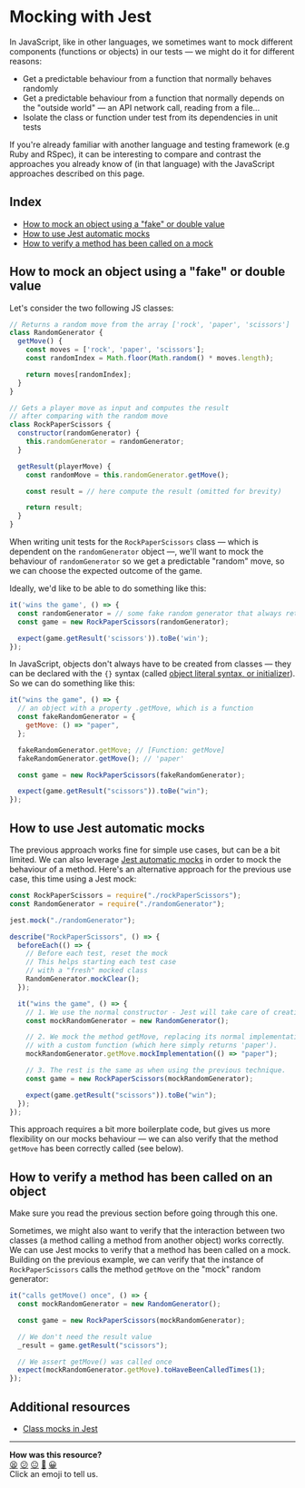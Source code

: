 # Mocking with Jest

In JavaScript, like in other languages, we sometimes want to mock different components (functions or objects) in our tests — we might do it for different reasons:

- Get a predictable behaviour from a function that normally behaves randomly
- Get a predictable behaviour from a function that normally depends on the "outside world" — an API network call, reading from a file...
- Isolate the class or function under test from its dependencies in unit tests

If you're already familiar with another language and testing framework (e.g Ruby and RSpec), it can be interesting to compare and contrast the approaches you already know of (in that language) with the JavaScript approaches described on this page.

## Index

- [How to mock an object using a "fake" or double value](#how-to-mock-an-object-using-a-"fake"-or-double-value)
- [How to use Jest automatic mocks](#how-to-use-jest-automatic-mocks)
- [How to verify a method has been called on a mock](#how-to-verify-a-method-has-been-called-on-an-object)

## How to mock an object using a "fake" or double value

Let's consider the two following JS classes:

```js
// Returns a random move from the array ['rock', 'paper', 'scissors']
class RandomGenerator {
  getMove() {
    const moves = ['rock', 'paper', 'scissors'];
    const randomIndex = Math.floor(Math.random() * moves.length);

    return moves[randomIndex];
  }
}

// Gets a player move as input and computes the result
// after comparing with the random move
class RockPaperScissors {
  constructor(randomGenerator) {
    this.randomGenerator = randomGenerator;
  }

  getResult(playerMove) {
    const randomMove = this.randomGenerator.getMove();

    const result = // here compute the result (omitted for brevity)

    return result;
  }
}
```

When writing unit tests for the `RockPaperScissors` class — which is dependent on the `randomGenerator` object —, we'll want to mock the behaviour of `randomGenerator` so we get a predictable "random" move, so we can choose the expected outcome of the game.

Ideally, we'd like to be able to do something like this:

```js
it('wins the game', () => {
  const randomGenerator = // some fake random generator that always returns 'paper'
  const game = new RockPaperScissors(randomGenerator);

  expect(game.getResult('scissors')).toBe('win');
});
```

In JavaScript, objects don't always have to be created from classes — they can be declared with the `{}` syntax (called [object literal syntax, or initializer](https://developer.mozilla.org/en-US/docs/Web/JavaScript/Reference/Operators/Object_initializer#syntax)). So we can do something like this:

```js
it("wins the game", () => {
  // an object with a property .getMove, which is a function
  const fakeRandomGenerator = {
    getMove: () => "paper",
  };

  fakeRandomGenerator.getMove; // [Function: getMove]
  fakeRandomGenerator.getMove(); // 'paper'

  const game = new RockPaperScissors(fakeRandomGenerator);

  expect(game.getResult("scissors")).toBe("win");
});
```

## How to use Jest automatic mocks

The previous approach works fine for simple use cases, but can be a bit limited. We can also leverage [Jest automatic mocks](https://jestjs.io/docs/es6-class-mocks#automatic-mock) in order to mock the behaviour of a method. Here's an alternative approach for the previous use case, this time using a Jest mock:

```js
const RockPaperScissors = require("./rockPaperScissors");
const RandomGenerator = require("./randomGenerator");

jest.mock("./randomGenerator");

describe("RockPaperScissors", () => {
  beforeEach(() => {
    // Before each test, reset the mock
    // This helps starting each test case
    // with a "fresh" mocked class
    RandomGenerator.mockClear();
  });

  it("wins the game", () => {
    // 1. We use the normal constructor - Jest will take care of creating a mock.
    const mockRandomGenerator = new RandomGenerator();

    // 2. We mock the method getMove, replacing its normal implementation
    // with a custom function (which here simply returns 'paper').
    mockRandomGenerator.getMove.mockImplementation(() => "paper");

    // 3. The rest is the same as when using the previous technique.
    const game = new RockPaperScissors(mockRandomGenerator);

    expect(game.getResult("scissors")).toBe("win");
  });
});
```

This approach requires a bit more boilerplate code, but gives us more flexibility on our mocks behaviour — we can also verify that the method `getMove` has been correctly called (see below).

## How to verify a method has been called on an object

Make sure you read the previous section before going through this one.

Sometimes, we might also want to verify that the interaction between two classes (a method calling a method from another object) works correctly. We can use Jest mocks to verify that a method has been called on a mock. Building on the previous example, we can verify that the instance of `RockPaperScissors` calls the method `getMove` on the "mock" random generator:

```js
it("calls getMove() once", () => {
  const mockRandomGenerator = new RandomGenerator();

  const game = new RockPaperScissors(mockRandomGenerator);

  // We don't need the result value
  _result = game.getResult("scissors");

  // We assert getMove() was called once
  expect(mockRandomGenerator.getMove).toHaveBeenCalledTimes(1);
});
```

## Additional resources

- [Class mocks in Jest](https://jestjs.io/docs/es6-class-mocks)

<!-- BEGIN GENERATED SECTION DO NOT EDIT -->

---

**How was this resource?**  
[😫](https://airtable.com/shrUJ3t7KLMqVRFKR?prefill_Repository=makersacademy/javascript-fundamentals&prefill_File=pills/mocking_with_jest.md&prefill_Sentiment=😫) [😕](https://airtable.com/shrUJ3t7KLMqVRFKR?prefill_Repository=makersacademy/javascript-fundamentals&prefill_File=pills/mocking_with_jest.md&prefill_Sentiment=😕) [😐](https://airtable.com/shrUJ3t7KLMqVRFKR?prefill_Repository=makersacademy/javascript-fundamentals&prefill_File=pills/mocking_with_jest.md&prefill_Sentiment=😐) [🙂](https://airtable.com/shrUJ3t7KLMqVRFKR?prefill_Repository=makersacademy/javascript-fundamentals&prefill_File=pills/mocking_with_jest.md&prefill_Sentiment=🙂) [😀](https://airtable.com/shrUJ3t7KLMqVRFKR?prefill_Repository=makersacademy/javascript-fundamentals&prefill_File=pills/mocking_with_jest.md&prefill_Sentiment=😀)  
Click an emoji to tell us.

<!-- END GENERATED SECTION DO NOT EDIT -->
